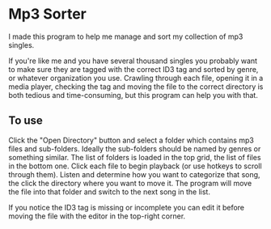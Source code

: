 Mp3 Sorter
==========

I made this program to help me manage and sort my collection of mp3 singles.

If you're like me and you have several thousand singles you probably want to make sure they are tagged with the correct ID3 tag and sorted by genre, or whatever organization you use. Crawling through each file, opening it in a media player, checking the tag and moving the file to the correct directory is both tedious and time-consuming, but this program can help you with that.

To use
------

Click the "Open Directory" button and select a folder which contains mp3 files and sub-folders. Ideally the sub-folders should be named by genres or something similar. The list of folders is loaded in the top grid, the list of files in the bottom one. Click each file to begin playback (or use hotkeys to scroll through them). Listen and determine how you want to categorize that song, the click the directory where you want to move it. The program will move the file into that folder and switch to the next song in the list.

If you notice the ID3 tag is missing or incomplete you can edit it before moving the file with the editor in the top-right corner.